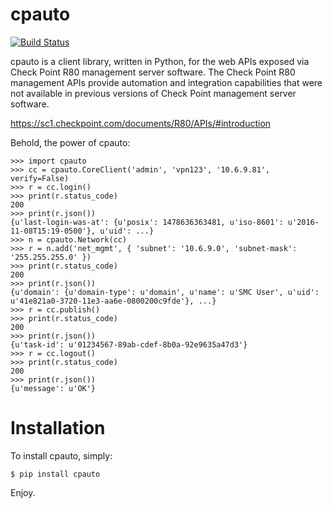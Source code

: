 # cpauto
[![Build Status](https://travis-ci.org/dana-at-cp/cpauto.svg?branch=master)](https://travis-ci.org/dana-at-cp/cpauto)

cpauto is a client library, written in Python, for the web APIs exposed via Check Point R80 management server software. The Check Point R80 management APIs provide automation and integration capabilities that were not available in previous versions of Check Point management server software.

https://sc1.checkpoint.com/documents/R80/APIs/#introduction

Behold, the power of cpauto:

```
>>> import cpauto
>>> cc = cpauto.CoreClient('admin', 'vpn123', '10.6.9.81', verify=False)
>>> r = cc.login()
>>> print(r.status_code)
200
>>> print(r.json())
{u'last-login-was-at': {u'posix': 1478636363481, u'iso-8601': u'2016-11-08T15:19-0500'}, u'uid': ...}
>>> n = cpauto.Network(cc)
>>> r = n.add('net_mgmt', { 'subnet': '10.6.9.0', 'subnet-mask': '255.255.255.0' })
>>> print(r.status_code)
200
>>> print(r.json())
{u'domain': {u'domain-type': u'domain', u'name': u'SMC User', u'uid': u'41e821a0-3720-11e3-aa6e-0800200c9fde'}, ...}
>>> r = cc.publish()
>>> print(r.status_code)
200
>>> print(r.json())
{u'task-id': u'01234567-89ab-cdef-8b0a-92e9635a47d3'}
>>> r = cc.logout()
>>> print(r.status_code)
200
>>> print(r.json())
{u'message': u'OK'}
```

# Installation
To install cpauto, simply:
```
$ pip install cpauto
```
Enjoy.
